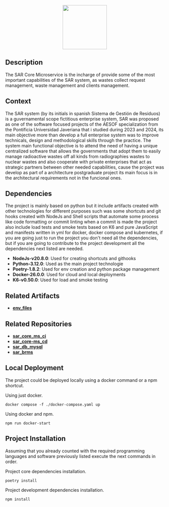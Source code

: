 <p align="center"><a>
<img src="https://cdn.jsdelivr.net/gh/devicons/devicon@latest/icons/fastapi/fastapi-original-wordmark.svg" width="140"/>
</a></p>

## Description

The SAR Core Microservice is the incharge of provide some of the most important capabilities of the SAR system, as wastes collect request management, waste management and clients management.

## Context

The SAR system (by its initials in spanish Sistema de Gestión de Residuos) is a guvernamental scope fictitious enterprise system, SAR was proposed as one of the software focused projects of the AESOF specialization from the Pontificia Universidad Javeriana that i studied during 2023 and 2024, its main objective more than develop a full enterprise system was to improve technicals, design and methodological skills through the practice. The system main functional objective is to attend the need of having a unique centralized software that allows the governments that adopt them to easily manage radioactive wastes off all kinds from radiographies wastes to nuclear wastes and also cooperate with private enterprises that act as strategic partners between other needed capabilities, cause the project was develop as part of a architecture postgraduate project its main focus is in the architectural requirements not in the funcional ones.

## Dependencies

The project is mainly based on python but it include artifacts created with other technologies for different purposes such was some shortcuts and git hooks created with NodeJs and Shell scripts that automate some process like code formatting or commit linting when a commit is made the project also include load tests and smoke tests based on K6 and pure JavaScript and manifests written in yml for docker, docker compose and kubernetes, if you are going just to run the project you don't need all the dependencies, but if you are going to contribute to the project development all the dependencies next listed are needed.

- **NodeJs-v20.8.0**: Used for creating shortcuts and githooks
- **Python-3.12.0**: Used as the main project technologie
- **Poetry-1.8.2**: Used for env creation and python package management
- **Docker-26.0.0**: Used for cloud and local deployments
- **K6-v0.50.0**: Used for load and smoke testing

## Related Artifacts

- [**env_files**](https://drive.google.com/drive/folders/1PNMv2e0gqUWbSapvU-GirsTy_lvvbbIi?usp=sharing)

## Related Repositories

- [**sar_core_ms_ci**](https://github.com/joseesco24/sar_core_ms_ci)
- [**sar_core-ms_cd**](https://github.com/joseesco24/sar_core_ms_cd)
- [**sar_db_mysql**](https://github.com/joseesco24/sar_bd_mysql)
- [**sar_brms**](https://github.com/joseesco24/sar_brms)

## Local Deployment

The project could be deployed locally using a docker command or a npm shortcut.

Using just docker.

```shell
docker compose -f ./docker-compose.yaml up
```

Using docker and npm.

```shell
npm run docker-start
```

## Project Installation

Assuming that you already counted with the required programming languages and software previously listed execute the next commands in order.

Project core dependencies installation.

```shell
poetry install
```

Project development dependencies installation.

```shell
npm install
```

<br/>
